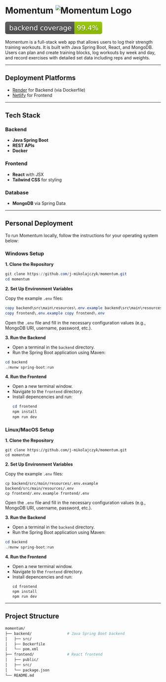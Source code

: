 # Momentum <img src="frontend/src/assets/favicon.ico" alt="Momentum Logo" width="24" height="24" />
<img src=".github/badges/jacoco.svg" alt="Backend Coverage Badge"> 

Momentum is a full-stack web app that allows users to log their strength training workouts. It is built with Java Spring Boot, React, and MongoDB. Users can plan and create training blocks, log workouts by week and day, and record exercises with detailed set data including reps and weights.

---
## Deployment Platforms

- [Render](https://render.com/) for Backend (via Dockerfile)
- [Netlify](https://www.netlify.com/) for Frontend

---

## Tech Stack

### Backend
- **Java Spring Boot**
- **REST APIs**
- **Docker**

### Frontend
- **React** with JSX
- **Tailwind CSS** for styling

### Database
- **MongoDB** via Spring Data

---

## Personal Deployment

To run Momentum locally, follow the instructions for your operating system below:

### Windows Setup

**1. Clone the Repository**

```powershell
git clone https://github.com/j-mikolajczyk/momentum.git
cd momentum
```

**2. Set Up Environment Variables**

Copy the example ```.env``` files:

```powershell
copy backend\src\main\resources\.env.example backend\src\main\resources\.env
copy frontend\.env.example copy frontend\.env  
```

Open the ```.env``` file and fill in the necessary configuration values (e.g., MongoDB URI, username, password, etc.).

**3. Run the Backend**

- Open a terminal in the ```backend``` directory.
- Run the Spring Boot application using Maven:

```powershell
cd backend
./mvnw spring-boot:run
```

**4. Run the Frontend**

- Open a new terminal window.
- Navigate to the ```frontend``` directory.
- Install depencencies and run:
  ```powershell
  cd frontend
  npm install
  npm run dev
  ```

### Linux/MacOS Setup

**1. Clone the Repository**

```
git clone https://github.com/j-mikolajczyk/momentum.git
cd momentum
```

**2. Set Up Environment Variables**

Copy the example ```.env``` files:

```
cp backend/src/main/resources/.env.example backend/src/main/resources/.env
cp frontend/.env.example frontend/.env
```

Open the ```.env``` file and fill in the necessary configuration values (e.g., MongoDB URI, username, password, etc.).

**3. Run the Backend**

- Open a terminal in the ```backend``` directory.
- Run the Spring Boot application using Maven:

```powershell
cd backend
./mvnw spring-boot:run
```

**4. Run the Frontend**

- Open a new terminal window.
- Navigate to the ```frontend``` directory.
- Install depencencies and run:
  ```
  cd frontend
  npm install
  npm run dev
  ```
---

## Project Structure

```bash
momentum/
├── backend/                # Java Spring Boot backend
│   ├── src/
│   ├── Dockerfile
│   └── pom.xml
├── frontend/               # React frontend
│   ├── public/
│   ├── src/
│   └── package.json
└── README.md
